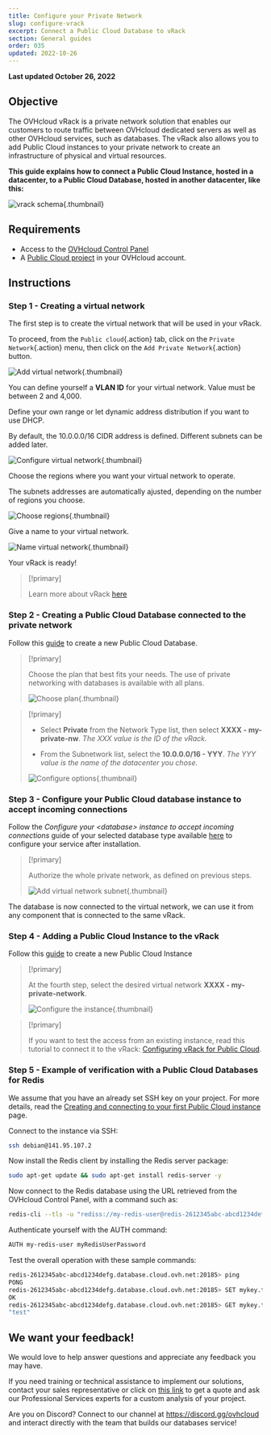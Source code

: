 ```yaml
---
title: Configure your Private Network
slug: configure-vrack
excerpt: Connect a Public Cloud Database to vRack
section: General guides
order: 035
updated: 2022-10-26
---
```


**Last updated October 26, 2022**

## Objective

The OVHcloud vRack is a private network solution that enables our customers to route traffic between OVHcloud dedicated servers as well as other OVHcloud services, such as databases. The vRack also allows you to add Public Cloud instances to your private network to create an infrastructure of physical and virtual resources.

**This guide explains how to connect a Public Cloud Instance, hosted in a datacenter, to a Public Cloud Database, hosted in another datacenter, like this:**

![vrack schema](images/redis_tuto_02_vrack-20220829155628651.png){.thumbnail}

## Requirements

- Access to the [OVHcloud Control Panel](https://ca.ovh.com/auth/?action=gotomanager&from=https://www.ovh.com/sg/&ovhSubsidiary=sg)
- A [Public Cloud project](https://www.ovhcloud.com/en-sg/public-cloud/) in your OVHcloud account.

## Instructions

### Step 1 - Creating a virtual network

The first step is to create the virtual network that will be used in your vRack.

To proceed, from the `Public cloud`{.action} tab, click on the `Private Network`{.action} menu, then click on the `Add Private Network`{.action} button.

![Add virtual network](images/redis_tuto_02_vrack-20220829161637685.png){.thumbnail}

You can define yourself a **VLAN ID** for your virtual network. Value must be between 2 and 4,000.

Define your own range or let dynamic address distribution if you want to use DHCP.

By default, the 10.0.0.0/16 CIDR address is defined. Different subnets can be added later.

![Configure virtual network](images/redis_tuto_02_vrack-20220829161937143.png){.thumbnail}

Choose the regions where you want your virtual network to operate.

The subnets addresses are automatically ajusted, depending on the number of regions you choose.

![Choose regions](images/redis_tuto_02_vrack-20220829162300168.png){.thumbnail}

Give a name to your virtual network.

![Name virtual network](images/redis_08_vrack_06.png){.thumbnail}

Your vRack is ready!

> [!primary]
>
> Learn more about vRack [here](https://docs.ovh.com/sg/en/public-cloud/public-cloud-vrack/)
>

### Step 2 - Creating a Public Cloud Database connected to the private network


Follow this [guide](https://docs.ovh.com/sg/en/publiccloud/databases/getting-started/) to create a new Public Cloud Database.

> [!primary]
>
> Choose the plan that best fits your needs. The use of private networking with databases is available with all plans.
>
> ![Choose plan](images/databases_01_order_control_panel-2022072719143198.png){.thumbnail}
>

> [!primary]
>
> - Select **Private** from the Network Type list, then select **XXXX - my-private-nw**.
> *The XXX value is the ID of the vRack.*
>
> - From the Subnetwork list, select the **10.0.0.0/16 - YYY**.
> *The YYY value is the name of the datacenter you chose.*
>
> ![Configure options](images/redis_08_vrack_12.png){.thumbnail}
>


### Step 3 - Configure your Public Cloud database instance to accept incoming connections

Follow the *Configure your \<database> instance to accept incoming connections* guide of your selected database type available [here](https://docs.ovh.com/sg/en/publiccloud/databases/) to configure your service after installation.

> [!primary]
>
> Authorize the whole private network, as defined on previous steps.
>
>![Add virtual network subnet](images/redis_08_vrack_19.png){.thumbnail}
>

The database is now connected to the virtual network, we can use it from any component that is connected to the same vRack.

### Step 4 - Adding a Public Cloud Instance to the vRack

Follow this [guide](https://docs.ovh.com/sg/en/public-cloud/public-cloud-first-steps/#create-instance) to create a new Public Cloud Instance


> [!primary]
>
> At the fourth step, select the desired virtual network **XXXX - my-private-network**.
>
> ![Configure the instance](images/redis_08_vrack_24.png){.thumbnail}
>

> [!primary]
>
>If you want to test the access from an existing instance, read this tutorial to connect it to the vRack: [Configuring vRack for Public Cloud](https://docs.ovh.com/sg/en/public-cloud/public-cloud-vrack/#in-case-of-an-existing-instance).
>

### Step 5 - Example of verification with a Public Cloud Databases for Redis

We assume that you have an already set SSH key on your project. For more details, read the [Creating and connecting to your first Public Cloud instance](https://docs.ovh.com/sg/en/public-cloud/public-cloud-first-steps/) page.

Connect to the instance via SSH:

```bash
ssh debian@141.95.107.2
```

Now install the Redis client by installing the Redis server package:

```bash
sudo apt-get update && sudo apt-get install redis-server -y
```

Now connect to the Redis database using the URL retrieved from the OVHcloud Control Panel, with a command such as:

```bash
redis-cli --tls -u "rediss://my-redis-user@redis-2612345abc-abcd1234defg.database.cloud.ovh.net:20185"
```

Authenticate yourself with the AUTH command:

```bash
AUTH my-redis-user myRedisUserPassword
```

Test the overall operation with these sample commands:

```bash
redis-2612345abc-abcd1234defg.database.cloud.ovh.net:20185> ping
PONG
redis-2612345abc-abcd1234defg.database.cloud.ovh.net:20185> SET mykey.test test
OK
redis-2612345abc-abcd1234defg.database.cloud.ovh.net:20185> GET mykey.test
"test"
```

## We want your feedback!

We would love to help answer questions and appreciate any feedback you may have.

If you need training or technical assistance to implement our solutions, contact your sales representative or click on [this link](https://www.ovhcloud.com/en-sg/professional-services/) to get a quote and ask our Professional Services experts for a custom analysis of your project.

Are you on Discord? Connect to our channel at <https://discord.gg/ovhcloud> and interact directly with the team that builds our databases service!
